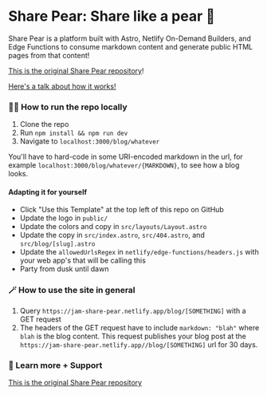 # Share Pear: Share like a pear 🍐

Share Pear is a platform built with Astro, Netlify On-Demand Builders, and Edge
Functions to consume markdown content and generate public HTML pages from that
content!

[This is the original Share Pear repository](https://github.com/Contenda-Team/share-pear)!

[Here's a talk about how it works!](https://cfe.dev/sessions/jamdev2024-sharing-is-pearing/)

### 🏃‍♂️ How to run the repo locally

1. Clone the repo
2. Run `npm install && npm run dev`
3. Navigate to `localhost:3000/blog/whatever`

You'll have to hard-code in some URI-encoded markdown in the url, for example
`localhost:3000/blog/whatever/{MARKDOWN}`, to see how a blog looks.

#### Adapting it for yourself

-   Click "Use this Template" at the top left of this repo on GitHub
-   Update the logo in `public/`
-   Update the colors and copy in `src/layouts/Layout.astro`
-   Update the copy in `src/index.astro`, `src/404.astro`, and
    `src/blog/[slug].astro`
-   Update the `allowedUrlsRegex` in `netlify/edge-functions/headers.js` with
    your web app's that will be calling this
-   Party from dusk until dawn

### 🪄 How to use the site in general

1. Query `https://jam-share-pear.netlify.app/blog/[SOMETHING]` with a GET
   request
2. The headers of the GET request have to include `markdown: "blah"` where
   `blah` is the blog content. This request publishes your blog post at the
   `https://jam-share-pear.netlify.app//blog/[SOMETHING]` url for 30 days.

### 💖 Learn more + Support

[This is the original Share Pear repository](https://github.com/Contenda-Team/share-pear)

